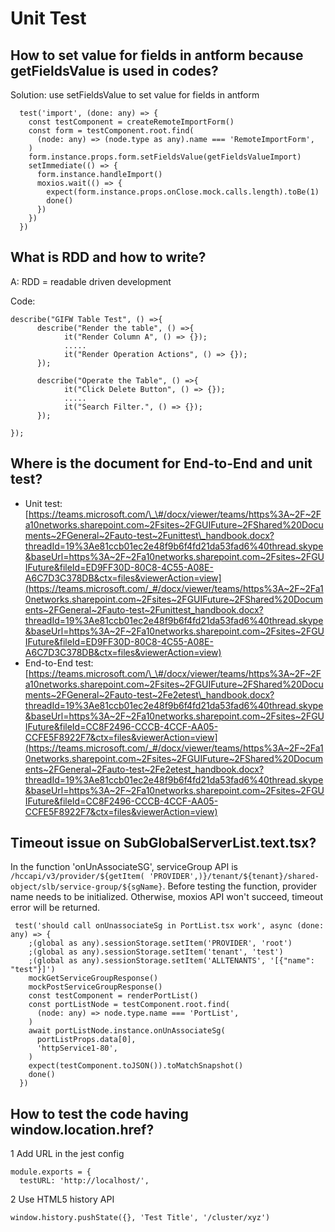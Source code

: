 # Unit Test

## How to set value for fields in antform because getFieldsValue is used in codes?

Solution: use setFieldsValue to set value for fields in antform

```text
  test('import', (done: any) => {
    const testComponent = createRemoteImportForm()
    const form = testComponent.root.find(
      (node: any) => (node.type as any).name === 'RemoteImportForm',
    )
    form.instance.props.form.setFieldsValue(getFieldsValueImport)
    setImmediate(() => {
      form.instance.handleImport()
      moxios.wait(() => {
        expect(form.instance.props.onClose.mock.calls.length).toBe(1)
        done()
      })
    })
  })
```

## What is RDD and how to write?

A: RDD = readable driven development

Code:

```text
describe("GIFW Table Test", () =>{
      describe("Render the table", () =>{
            it("Render Column A", () => {});
            .....
            it("Render Operation Actions", () => {});
      });

      describe("Operate the Table", () =>{
            it("Click Delete Button", () => {});
            .....
            it("Search Filter.", () => {});
      });

});
```

##  Where is the document for End-to-End and unit test?

* Unit test: [https://teams.microsoft.com/\_\#/docx/viewer/teams/https%3A~2F~2Fa10networks.sharepoint.com~2Fsites~2FGUIFuture~2FShared%20Documents~2FGeneral~2Fauto-test~2Funittest\_handbook.docx?threadId=19%3Ae81ccb01ec2e48f9b6f4fd21da53fad6%40thread.skype&baseUrl=https%3A~2F~2Fa10networks.sharepoint.com~2Fsites~2FGUIFuture&fileId=ED9FF30D-80C8-4C55-A08E-A6C7D3C378DB&ctx=files&viewerAction=view](https://teams.microsoft.com/_#/docx/viewer/teams/https%3A~2F~2Fa10networks.sharepoint.com~2Fsites~2FGUIFuture~2FShared%20Documents~2FGeneral~2Fauto-test~2Funittest_handbook.docx?threadId=19%3Ae81ccb01ec2e48f9b6f4fd21da53fad6%40thread.skype&baseUrl=https%3A~2F~2Fa10networks.sharepoint.com~2Fsites~2FGUIFuture&fileId=ED9FF30D-80C8-4C55-A08E-A6C7D3C378DB&ctx=files&viewerAction=view)
* End-to-End test: [https://teams.microsoft.com/\_\#/docx/viewer/teams/https%3A~2F~2Fa10networks.sharepoint.com~2Fsites~2FGUIFuture~2FShared%20Documents~2FGeneral~2Fauto-test~2Fe2etest\_handbook.docx?threadId=19%3Ae81ccb01ec2e48f9b6f4fd21da53fad6%40thread.skype&baseUrl=https%3A~2F~2Fa10networks.sharepoint.com~2Fsites~2FGUIFuture&fileId=CC8F2496-CCCB-4CCF-AA05-CCFE5F8922F7&ctx=files&viewerAction=view](https://teams.microsoft.com/_#/docx/viewer/teams/https%3A~2F~2Fa10networks.sharepoint.com~2Fsites~2FGUIFuture~2FShared%20Documents~2FGeneral~2Fauto-test~2Fe2etest_handbook.docx?threadId=19%3Ae81ccb01ec2e48f9b6f4fd21da53fad6%40thread.skype&baseUrl=https%3A~2F~2Fa10networks.sharepoint.com~2Fsites~2FGUIFuture&fileId=CC8F2496-CCCB-4CCF-AA05-CCFE5F8922F7&ctx=files&viewerAction=view)

##  Timeout issue on SubGlobalServerList.text.tsx?

In the function 'onUnAssociateSG', serviceGroup API is `/hccapi/v3/provider/${getItem( 'PROVIDER',)}/tenant/${tenant}/shared-object/slb/service-group/${sgName}`. Before testing the function, provider name needs to be initialized. Otherwise, moxios API won't succeed, timeout error will be returned.

```
 test('should call onUnassociateSg in PortList.tsx work', async (done: any) => {
    ;(global as any).sessionStorage.setItem('PROVIDER', 'root')
    ;(global as any).sessionStorage.setItem('tenant', 'test')
    ;(global as any).sessionStorage.setItem('ALLTENANTS', '[{"name": "test"}]')
    mockGetServiceGroupResponse()
    mockPostServiceGroupResponse()
    const testComponent = renderPortList()
    const portListNode = testComponent.root.find(
      (node: any) => node.type.name === 'PortList',
    )
    await portListNode.instance.onUnAssociateSg(
      portListProps.data[0],
      'httpService1-80',
    )
    expect(testComponent.toJSON()).toMatchSnapshot()
    done()
  })
```

## How to test the code having window.location.href?
1 Add URL in the jest config
```
module.exports = {
  testURL: 'http://localhost/',
```

2 Use HTML5 history API
```
window.history.pushState({}, 'Test Title', '/cluster/xyz')
```

